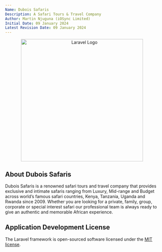 ```yaml
---
Name: Dubois Safaris
Description: A Safari Tours & Travel Company
Author: Martin Njuguna (iOSync Limited)
Initial Date: 09 January 2024
Latest Revision Date: 09 January 2024
---
```


<p align="center">
    <a href="https://laravel.com" target="_blank">
        <img src="https://raw.githubusercontent.com/laravel/art/master/logo-lockup/5%20SVG/2%20CMYK/1%20Full%20Color/laravel-logolockup-cmyk-red.svg" width="400" alt="Laravel Logo">
    </a>
</p>

## About Dubois Safaris

Dubois Safaris is a renowned safari tours and travel company that provides exclusive and intimate safaris ranging from Luxury, Mid-range and Budget across world’s famous safari countries, Kenya, Tanzania, Uganda and Rwanda since 2009. Whether you are looking for a private, family, group, corporate or special interest safari our professional team is always ready to give an authentic and memorable African experience.

## Application Development License

The Laravel framework is open-sourced software licensed under the [MIT license](https://opensource.org/licenses/MIT).
